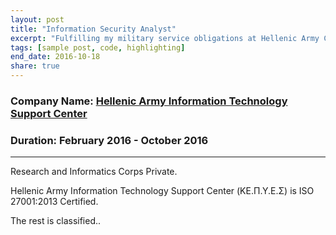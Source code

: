 ```yaml
---
layout: post
title: "Information Security Analyst"
excerpt: "Fulfilling my military service obligations at Hellenic Army Cyber Defence Department"
tags: [sample post, code, highlighting]
end_date: 2016-10-18
share: true
---
```


### Company Name: [Hellenic Army Information Technology Support Center](http://army.gr/)

### Duration: February 2016 - October 2016

---

Research and Informatics Corps Private.

Hellenic Army Information Technology Support Center (ΚΕ.Π.Υ.Ε.Σ) is ISO 27001:2013 Certified.

The rest is classified..
